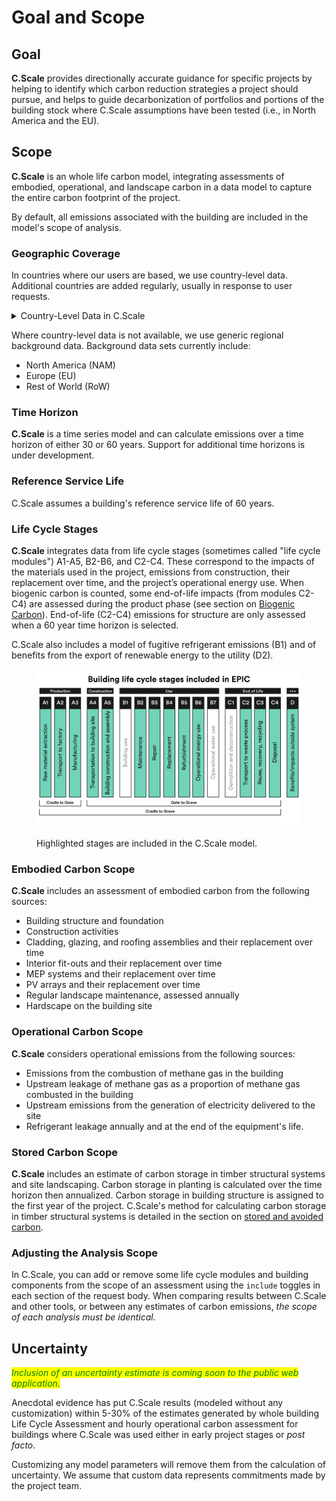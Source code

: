 # Goal and Scope

## Goal

**C.Scale** provides directionally accurate guidance for specific projects by helping to identify which carbon reduction strategies a project should pursue, and helps to guide decarbonization of portfolios and portions of the building stock where C.Scale assumptions have been tested (i.e., in North America and the EU).&#x20;

## Scope

**C.Scale** is an whole life carbon model, integrating assessments of embodied, operational, and landscape carbon in a data model to capture the entire carbon footprint of the project.

By default, all emissions associated with the building are included in the model's scope of analysis.&#x20;

### Geographic Coverage

In countries where our users are based, we use country-level data. Additional countries are added regularly, usually in response to user requests.&#x20;

<details>

<summary>Country-Level Data in C.Scale</summary>

* Australia
* Belgium
* Canada
* Denmark
* Finland
* France
* Germany
* Italy
* Norway
* Spain
* Sweden
* United Kingdom

</details>

Where country-level data is not available, we use generic regional background data. Background data sets currently include:&#x20;

* North America (NAM)
* Europe (EU)
* Rest of World (RoW)

### Time Horizon

**C.Scale** is a time series model and can calculate emissions over a time horizon of either 30 or 60 years. Support for additional time horizons is under development. &#x20;

### Reference Service Life

C.Scale assumes a building's reference service life of 60 years.&#x20;

### Life Cycle Stages

**C.Scale** integrates data from life cycle stages (sometimes called "life cycle modules") A1-A5, B2-B6, and C2-C4. These correspond to the impacts of the materials used in the project, emissions from construction, their replacement over time, and the project’s operational energy use. When biogenic carbon is counted, some end-of-life impacts (from modules C2-C4) are assessed during the product phase (see section on [Biogenic Carbon](the-c.scale-tm-data-model/embodied-carbon/stored-avoided-carbon.md#biogenic-carbon)). End-of-life (C2-C4) emissions for structure are only assessed when a 60 year time horizon is selected.

C.Scale also includes a model of fugitive refrigerant emissions (B1) and of benefits from the export of renewable energy to the utility (D2).&#x20;

<figure><img src=".gitbook/assets/EPIC - Included LIfe Cycle Stages.png" alt=""><figcaption><p>Highlighted stages are included in the C.Scale model.</p></figcaption></figure>

### Embodied Carbon Scope

**C.Scale** includes an assessment of embodied carbon from the following sources:

* Building structure and foundation
* Construction activities
* Cladding, glazing, and roofing assemblies and their replacement over time
* Interior fit-outs and their replacement over time
* MEP systems and their replacement over time
* PV arrays and their replacement over time
* Regular landscape maintenance, assessed annually
* Hardscape on the building site

### Operational Carbon Scope

**C.Scale** considers operational emissions from the following sources:

* Emissions from the combustion of methane gas in the building
* Upstream leakage of methane gas as a proportion of methane gas combusted in the building
* Upstream emissions from the generation of electricity delivered to the site
* Refrigerant leakage annually and at the end of the equipment's life.&#x20;

### Stored Carbon Scope

**C.Scale** includes an estimate of carbon storage in timber structural systems and site landscaping. Carbon storage in planting is calculated over the time horizon then annualized. Carbon storage in building structure is assigned to the first year of the project. C.Scale's method for calculating carbon storage in timber structural systems is detailed in the section on [stored and avoided carbon](the-c.scale-tm-data-model/embodied-carbon/stored-avoided-carbon.md).

### Adjusting the Analysis Scope

In C.Scale, you can add or remove some life cycle modules and building components from the scope of an assessment using the `include` toggles in each section of the request body. When comparing results between C.Scale and other tools, or between any estimates of carbon emissions, _the scope of each analysis must be identical._

## Uncertainty

_<mark style="color:green;">Inclusion of an uncertainty estimate is coming soon to the public web application.</mark>_

Anecdotal evidence has put C.Scale results (modeled without any customization) within 5-30% of the estimates generated by whole building Life Cycle Assessment and hourly operational carbon assessment for buildings where C.Scale was used either in early project stages or _post facto_.

Customizing any model parameters will remove them from the calculation of uncertainty. We assume that custom data represents commitments made by the project team.
